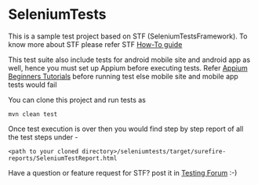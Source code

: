 # SeleniumTests

This is a sample test project based on STF (SeleniumTestsFramework).
To know more about STF please refer 
STF [How-To guide](www.seleniumtests.com/2013/10/announcing-selenium-tests-automation.html)

This test suite also include tests for android mobile site and android app as well, hence you must set up Appium before executing tests. Refer [Appium Beginners Tutorials](www.seleniumtests.com/p/appium-tutorial.html) before running test else mobile site and mobile app tests would fail

You can clone this project and run tests as  

```mvn clean test```

Once test execution is over then you would find step by step report of all the test steps under -

```<path to your cloned directory>/seleniumtests/target/surefire-reports/SeleniumTestReport.html``` 

Have a question or feature request for STF? post it in [Testing Forum](http://www.seleniumtests.com/p/testing-forum.html) :-)
